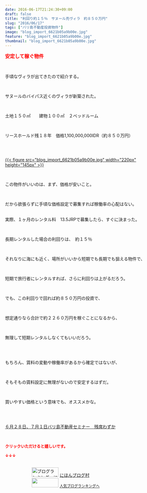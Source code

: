 ```yaml
---
date: 2016-06-17T21:24:30+09:00
draft: false
title: "利回り約１５％　サヌール売ヴィラ　約８５０万円"
slug: "2016/06/17"
tags: ["バリ島不動産投資物件"]
image: "blog_import_6621b05a9b00e.jpg"
feature: "blog_import_6621b05a9b00e.jpg"
thumbnail: "blog_import_6621b05a9b00e.jpg"
---
```

<p><font color="#ff0000" size="3"><strong>安定して稼ぐ物件</strong></font></p><br/><p>手頃なヴィラが出てきたので紹介する。</p><br/><p>サヌールのバイパス近くのヴィラが新築された。</p><br/><p>土地１５０㎡　　建物１００㎡　２ベッドルーム</p><br/><p>リースホールド残１８年　価格1,100,000,000IDR（約８５０万円）</p><br/><p><br/><a href="blog_import_6621b05c2b570.jpg">{{< figure src="blog_import_6621b05a9b00e.jpg" width="220px" height="145px" >}}</a> <br/></p><br/><p>この物件がいいのは、まず、価格が安いこと。</p><br/><p>だから欲張らずに手頃な価格設定で募集すれば稼働率の心配はない。</p><p><br/>実際、１ヶ月のレンタル料　13.5JRPで募集したら、すぐに決まった。</p><br/><p>長期レンタルした場合の利回りは、　約１５％</p><br/><p>それなりに海にも近く、場所がいいから短期でも長期でも狙える物件で、</p><br/><p>短期で旅行者にレンタルすれば、さらに利回りは上がるだろう。</p><p><br/></p><p>でも、この利回りで回れば約８５０万円の投資で、</p><br/><p>想定通りなら合計で約２２６０万円を稼ぐことになるから、</p><br/><p>無理して短期レンタルしなくてもいいだろう。</p><br/><br/><p>もちろん、賃料の変動や稼働率があるから確定ではないが、</p><br/><p>そもそもの賃料設定に無理がないので安定するはずだ。</p><br/><p>買いやすい価格という意味でも、オススメかな。</p><br/><br/><p><a href="iin.co.jp" target="_blank">６月２８日、７月１日バリ島不動産セミナー　残席わずか</a> <br/></p><br/><p><font color="#ff0000" size="2"><strong>クリックいただけると嬉しいです。<br/></strong></font></p><p><font color="#ff0000" size="2"><strong>↓↓↓</strong></font></p><p><br/><a href="ranking.html" target="_blank"><img border="0" alt="ブログランキング・にほんブログ村へ" src="data:image/svg+xml;charset=utf-8,%3Csvg%20xmlns%3D%22http%3A%2F%2Fwww.w3.org%2F2000%2Fsvg%22%20title%3D%22Placeholder%20for%20Images%22%20role%3D%22presentation%22%20viewBox%3D%220%200%2088%2031%22%20%2F%3E" width="88" height="31" data-src="https://img-proxy.blog-video.jp/images?url=http%3A%2F%2Fwww.blogmura.com%2Fimg%2Fwww88_31.gif" style="aspect-ratio: auto 88 / 31;"/><noscript><img border="0" alt="ブログランキング・にほんブログ村へ" src="https://img-proxy.blog-video.jp/images?url=http%3A%2F%2Fwww.blogmura.com%2Fimg%2Fwww88_31.gif" width="88" height="31"></noscript></a> <a href="ranking.html" target="_blank">にほんブログ村</a> <br/><a title="人気ブログランキングへ" href="link.php?1804582"><img border="0" src="data:image/svg+xml;charset=utf-8,%3Csvg%20xmlns%3D%22http%3A%2F%2Fwww.w3.org%2F2000%2Fsvg%22%20title%3D%22Placeholder%20for%20Images%22%20role%3D%22presentation%22%20viewBox%3D%220%200%2088%2031%22%20%2F%3E" width="88" height="31" data-src="https://blog.with2.net/img/banner/banner_22.gif" style="aspect-ratio: auto 88 / 31;"/><noscript><img border="0" src="https://blog.with2.net/img/banner/banner_22.gif" width="88" height="31"></noscript></a> <a style="FONT-SIZE: 12px" href="link.php?1804582">人気ブログランキングへ</a> </p>

